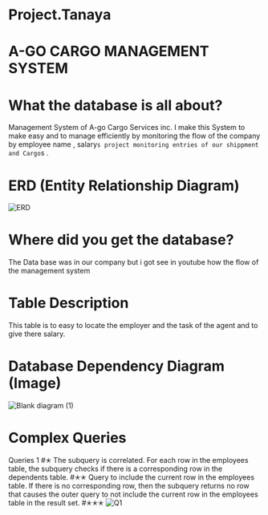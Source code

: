 # Project.Tanaya
# A-GO CARGO MANAGEMENT SYSTEM
# What the database is all about?
 Management System of A-go Cargo Services inc. I make this System to make easy and to manage efficiently by monitoring the flow of the company by employee name , salary`s project monitoring entries of our shippment and Cargo`s .   
# ERD (Entity Relationship Diagram)
![ERD](https://user-images.githubusercontent.com/73166977/103271606-aa6cbc00-49f5-11eb-81b7-84ce025ebb22.png)
# Where did you get the database?
  The Data base was in our company but i got see in youtube how the flow of the management system
# Table Description
  This table is to easy to locate the employer and the task of the agent and to give there salary.
# Database Dependency Diagram (Image)
![Blank diagram (1)](https://user-images.githubusercontent.com/73166977/103272082-df2d4300-49f6-11eb-85aa-d22ba471860a.png)

# Complex Queries

 Queries 1
 #✭
 The subquery is correlated. For each row in the  employees table, the subquery checks if there is a corresponding row in the dependents table. 
 #✭✭
 Query to include the current row in the  employees table. If there is no corresponding row, then the subquery returns no row that causes the outer query to not include the         current row in the  employees table in the result set.
 #✭✭✭
 ![Q1](https://user-images.githubusercontent.com/73166977/103436775-51519200-4c5a-11eb-987b-fbe091ce3cf0.png)
 
